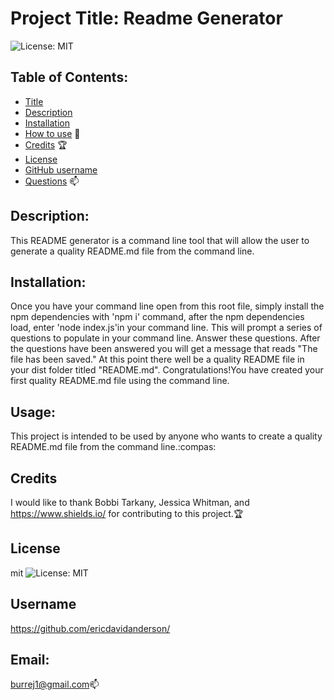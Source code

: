 
# Project Title: Readme Generator

 ![License: MIT](https://img.shields.io/badge/License-MIT-brightgreen)

## Table of Contents:
- [Title](#title) 
- [Description](#description)
- [Installation](#install)
- [How to use](#usage)    :compass: 
- [Credits](#credits)  :trophy:
- [License](#license)
- [GitHub username](#username)
- [Questions](#email)    :mailbox: 

## Description: 
This README generator is a command line tool that will allow the user to generate a quality README.md file from the command line.  

## Installation:
Once you have your command line open from this root file, simply install the npm dependencies with 'npm i' command, after the npm dependencies load, enter 'node index.js'in your command line. This will prompt a series of questions to populate in your command line. Answer these questions. After the questions have been answered you will get a message that reads "The file has been saved." At this point there well be a quality README file in your dist folder titled "README.md". Congratulations!You have created your first quality README.md file using the command line.

## Usage:
 This project is intended to be used by anyone who wants to create a quality README.md file from the command line.:compas:

## Credits
I would like to thank Bobbi Tarkany, Jessica Whitman, and https://www.shields.io/ for contributing to this project.:trophy:

## License
mit ![License: MIT](https://img.shields.io/badge/License-MIT-brightgreen)

## Username
https://github.com/ericdavidanderson/

## Email: 
burrej1@gmail.com:mailbox:
 


